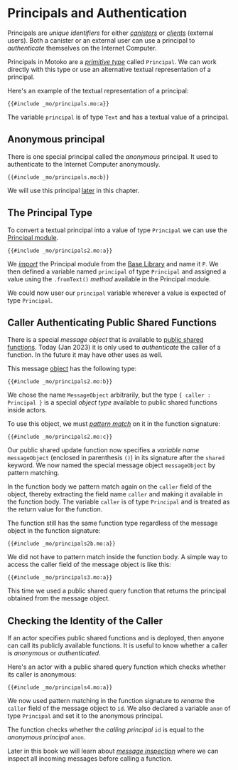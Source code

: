 # Principals and Authentication

Principals are *unique identifiers* for either *[canisters](/internet-computer-programming-concepts/actors/actor-to-canister.html)* or *[clients](/internet-computer-programming-concepts/canister-calling.html)* (external users). Both a canister or an external user can use a principal to *authenticate* themselves on the Internet Computer.  

Principals in Motoko are a *[primitive type](/common-programming-concepts/types.html#primitive-types)* called `Principal`. We can work directly with this type or use an alternative textual representation of a principal. 

Here's an example of the textual representation of a principal:

```motoko
{{#include _mo/principals.mo:a}}
```

The variable `principal` is of type `Text` and has a textual value of a principal.

## Anonymous principal
There is one special principal called the *anonymous* principal. It used to authenticate to the Internet Computer anonymously.

```motoko
{{#include _mo/principals.mo:b}}
```

We will use this principal [later](#calling-an-actor-anonymously) in this chapter. 

## The Principal Type
To convert a textual principal into a value of type `Principal` we can use the [Principal module](/base-library/primitive-types/principal.html).

```motoko
{{#include _mo/principals2.mo:a}}
```

We *[import](/common-programming-concepts/modules.html)* the Principal module from the [Base Library](/base-library.html) and name it `P`. We then defined a variable named `principal` of type `Principal` and assigned a value using the `.fromText()` *method* available in the Principal module.

We could now user our `principal` variable wherever a value is expected of type `Principal`.

## Caller Authenticating Public Shared Functions
There is a special *message object* that is available to [public shared functions](/internet-computer-programming-concepts/actors.html#public-shared-functions-in-actors). Today (Jan 2023) it is only used to *authenticate* the caller of a function. In the future it may have other uses as well. 

This message [object](/common-programming-concepts/objects-and-classes/objects.html) has the following type:

```motoko
{{#include _mo/principals2.mo:b}}
```

We chose the name `MessageObject` arbitrarily, but the type `{ caller : Principal }` is a special *object type* available to public shared functions inside actors.

To use this object, we must *[pattern match](/common-programming-concepts/pattern-matching.html)* on it in the function signature:

```motoko
{{#include _mo/principals2.mo:c}}
```

Our public shared update function now specifies a *variable name* `messageObject` (enclosed in parenthesis `()`) in its signature after the `shared` keyword. We now named the special message object `messageObject` by pattern matching. 

In the function body we pattern match again on the `caller` field of the object, thereby extracting the field name `caller` and making it available in the function body. The variable `caller` is of type `Principal` and is treated as the return value for the function. 

The function still has the same function type regardless of the message object in the function signature:

```motoko
{{#include _mo/principals2b.mo:a}}
```

We did not have to pattern match inside the function body. A simple way to access the caller field of the message object is like this:

```motoko
{{#include _mo/principals3.mo:a}}
```

This time we used a public shared query function that returns the principal obtained from the message object.

## Checking the Identity of the Caller
If an actor specifies public shared functions and is deployed, then anyone can call its publicly available functions. It is useful to know whether a caller is *anonymous* or *authenticated*. 

Here's an actor with a public shared query function which checks whether its caller is anonymous:

```motoko
{{#include _mo/principals4.mo:a}}
```

We now used pattern matching in the function signature to *rename* the `caller` field of the message object to `id`. We also declared a variable `anon` of type `Principal` and set it to the anonymous principal. 

The function checks whether the *calling principal* `id` is equal to the *anonymous principal* `anon`.

Later in this book we will learn about *[message inspection](/advanced-concepts/message-inspection.html)* where we can inspect all incoming messages before calling a function. 

